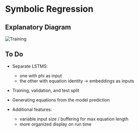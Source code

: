 
# Symbolic Regression

## Explanatory Diagram

![Training](Symbolic-Regression/images/diagram.png)

## To Do

- Separate LSTMS:
  - one with phi as input 
  - the other with equation identity -> embeddings as inputs

- Training, validation, and test split

- Generating equations from the model prediction

- Additional features:
  - variable input size / buffering for max equation length
  - more organized display on run time
  

